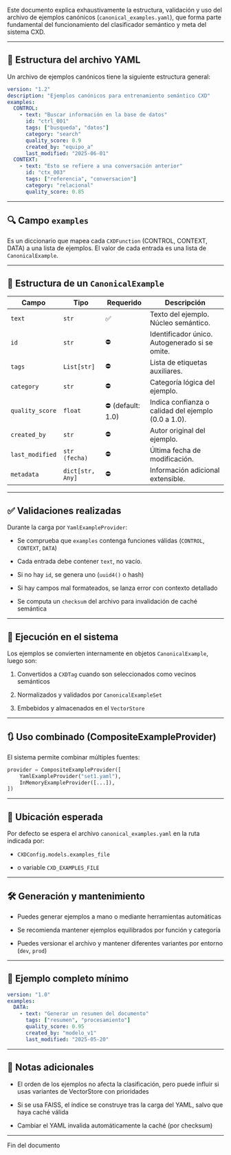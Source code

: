 
Este documento explica exhaustivamente la estructura, validación y uso del archivo de ejemplos canónicos (`canonical_examples.yaml`), que forma parte fundamental del funcionamiento del clasificador semántico y meta del sistema CXD.

---

## 🧱 Estructura del archivo YAML

Un archivo de ejemplos canónicos tiene la siguiente estructura general:

```yaml
version: "1.2"
description: "Ejemplos canónicos para entrenamiento semántico CXD"
examples:
  CONTROL:
    - text: "Buscar información en la base de datos"
      id: "ctrl_001"
      tags: ["busqueda", "datos"]
      category: "search"
      quality_score: 0.9
      created_by: "equipo_a"
      last_modified: "2025-06-01"
  CONTEXT:
    - text: "Esto se refiere a una conversación anterior"
      id: "ctx_003"
      tags: ["referencia", "conversacion"]
      category: "relacional"
      quality_score: 0.85
```

---

## 🔍 Campo `examples`

Es un diccionario que mapea cada `CXDFunction` (CONTROL, CONTEXT, DATA) a una lista de ejemplos. El valor de cada entrada es una lista de `CanonicalExample`.

---

## 🧩 Estructura de un `CanonicalExample`

|Campo|Tipo|Requerido|Descripción|
|---|---|---|---|
|`text`|`str`|✅|Texto del ejemplo. Núcleo semántico.|
|`id`|`str`|⛔|Identificador único. Autogenerado si se omite.|
|`tags`|`List[str]`|⛔|Lista de etiquetas auxiliares.|
|`category`|`str`|⛔|Categoría lógica del ejemplo.|
|`quality_score`|`float`|⛔ (default: 1.0)|Indica confianza o calidad del ejemplo (0.0 a 1.0).|
|`created_by`|`str`|⛔|Autor original del ejemplo.|
|`last_modified`|`str (fecha)`|⛔|Última fecha de modificación.|
|`metadata`|`dict[str, Any]`|⛔|Información adicional extensible.|

---

## ✅ Validaciones realizadas

Durante la carga por `YamlExampleProvider`:

- Se comprueba que `examples` contenga funciones válidas (`CONTROL`, `CONTEXT`, `DATA`)
    
- Cada entrada debe contener `text`, no vacío.
    
- Si no hay `id`, se genera uno (`uuid4()` o hash)
    
- Si hay campos mal formateados, se lanza error con contexto detallado
    
- Se computa un `checksum` del archivo para invalidación de caché semántica
    

---

## 🔄 Ejecución en el sistema

Los ejemplos se convierten internamente en objetos `CanonicalExample`, luego son:

1. Convertidos a `CXDTag` cuando son seleccionados como vecinos semánticos
    
2. Normalizados y validados por `CanonicalExampleSet`
    
3. Embebidos y almacenados en el `VectorStore`
    

---

## 🔃 Uso combinado (CompositeExampleProvider)

El sistema permite combinar múltiples fuentes:

```python
provider = CompositeExampleProvider([
    YamlExampleProvider("set1.yaml"),
    InMemoryExampleProvider([...]),
])
```

---

## 📂 Ubicación esperada

Por defecto se espera el archivo `canonical_examples.yaml` en la ruta indicada por:

- `CXDConfig.models.examples_file`
    
- o variable `CXD_EXAMPLES_FILE`
    

---

## 🛠️ Generación y mantenimiento

- Puedes generar ejemplos a mano o mediante herramientas automáticas
    
- Se recomienda mantener ejemplos equilibrados por función y categoría
    
- Puedes versionar el archivo y mantener diferentes variantes por entorno (`dev`, `prod`)
    

---

## 🧪 Ejemplo completo mínimo

```yaml
version: "1.0"
examples:
  DATA:
    - text: "Generar un resumen del documento"
      tags: ["resumen", "procesamiento"]
      quality_score: 0.95
      created_by: "modelo_v1"
      last_modified: "2025-05-20"
```

---

## 📌 Notas adicionales

- El orden de los ejemplos no afecta la clasificación, pero puede influir si usas variantes de VectorStore con prioridades
    
- Si se usa FAISS, el índice se construye tras la carga del YAML, salvo que haya caché válida
    
- Cambiar el YAML invalida automáticamente la caché (por checksum)
    

---

Fin del documento